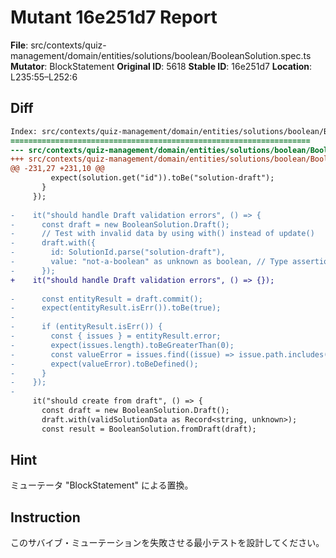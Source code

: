 # Mutant 16e251d7 Report

**File**: src/contexts/quiz-management/domain/entities/solutions/boolean/BooleanSolution.spec.ts
**Mutator**: BlockStatement
**Original ID**: 5618
**Stable ID**: 16e251d7
**Location**: L235:55–L252:6

## Diff

```diff
Index: src/contexts/quiz-management/domain/entities/solutions/boolean/BooleanSolution.spec.ts
===================================================================
--- src/contexts/quiz-management/domain/entities/solutions/boolean/BooleanSolution.spec.ts	original
+++ src/contexts/quiz-management/domain/entities/solutions/boolean/BooleanSolution.spec.ts	mutated #5618
@@ -231,27 +231,10 @@
         expect(solution.get("id")).toBe("solution-draft");
       }
     });
 
-    it("should handle Draft validation errors", () => {
-      const draft = new BooleanSolution.Draft();
-      // Test with invalid data by using with() instead of update()
-      draft.with({
-        id: SolutionId.parse("solution-draft"),
-        value: "not-a-boolean" as unknown as boolean, // Type assertion for testing
-      });
+    it("should handle Draft validation errors", () => {});
 
-      const entityResult = draft.commit();
-      expect(entityResult.isErr()).toBe(true);
-
-      if (entityResult.isErr()) {
-        const { issues } = entityResult.error;
-        expect(issues.length).toBeGreaterThan(0);
-        const valueError = issues.find((issue) => issue.path.includes("value"));
-        expect(valueError).toBeDefined();
-      }
-    });
-
     it("should create from draft", () => {
       const draft = new BooleanSolution.Draft();
       draft.with(validSolutionData as Record<string, unknown>);
       const result = BooleanSolution.fromDraft(draft);
```

## Hint

ミューテータ "BlockStatement" による置換。

## Instruction

このサバイブ・ミューテーションを失敗させる最小テストを設計してください。
